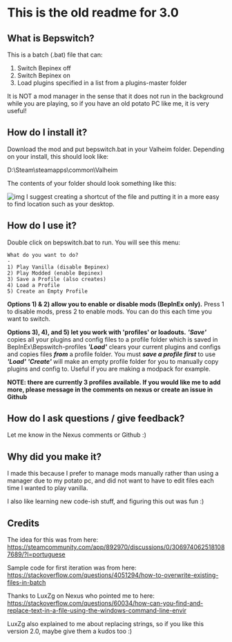 # This is the old readme for 3.0

## What is Bepswitch?

This is a batch (.bat) file that can:

1. Switch Bepinex off
2. Switch Bepinex on
3. Load plugins specified in a list from a plugins-master folder

It is NOT a mod manager in the sense that it does not run in the background while you are playing, so if you have an old potato PC like me, it is very useful!

## How do I install it?

Download the mod and put bepswitch.bat in your Valheim folder.
Depending on your install, this should look like:

D:\Steam\steamapps\common\Valheim

The contents of your folder should look something like this:

![img](https://i.ibb.co/r6CkjN5/valheim-folder.jpg)
I suggest creating a shortcut of the file and putting it in a more easy to find location such as your desktop.

## How do I use it?

Double click on bepswitch.bat to run. You will see this menu:

```
What do you want to do?
-
1) Play Vanilla (disable Bepinex)
2) Play Modded (enable Bepinex)
3) Save a Profile (also creates)
4) Load a Profile
5) Create an Empty Profile
```

**Options 1) & 2) allow you to enable or disable mods (BepInEx only).**
Press 1 to disable mods, press 2 to enable mods. You can do this each time you want to switch.

**Options 3), 4), and 5) let you work with 'profiles' or loadouts.**
***'Save'*** copies all your plugins and config files to a profile folder which is saved in BepInEx\Bepswitch-profiles
***'Load'*** clears your current plugins and configs and copies files ***from*** a profile folder. You must ***save a profile first*** to use ***'Load'***
***'Create'*** will make an empty profile folder for you to manually copy plugins and config to. Useful if you are making a modpack for example.

**NOTE: there are currently 3 profiles available. If you would like me to add more, please message in the comments on nexus or create an issue in Github**

## How do I ask questions / give feedback?
Let me know in the Nexus comments or Github :)

## Why did you make it?
I made this because I prefer to manage mods manually rather than using a manager due to my potato pc, and did not want to have to edit files each time I wanted to play vanilla.

I also like learning new code-ish stuff, and figuring this out was fun :)

## Credits
The idea for this was from here:
https://steamcommunity.com/app/892970/discussions/0/3069740625181087689/?l=portuguese

Sample code for first iteration was from here:
https://stackoverflow.com/questions/4051294/how-to-overwrite-existing-files-in-batch

Thanks to LuxZg on Nexus who pointed me to here: https://stackoverflow.com/questions/60034/how-can-you-find-and-replace-text-in-a-file-using-the-windows-command-line-envir

LuxZg also explained to me about replacing strings, so if you like this version 2.0, maybe give them a kudos too :)
